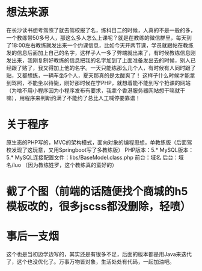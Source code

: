 # 想法来源
在长沙读书想考驾照了就去驾校报了名，练科目二的时候，人真的不是一般的多，一个教练带50多号人，那这么多人怎么上课呢？就是在教练的微信群里，每天到了18:00左右教练就发出来一个约课信息，比如今天开两节课，学员就跟帖在教练发的信息后面加上自己的名字，这样子人一多了弊端就出来了，有时候教练信息刚发出来，我刚复制好教练的信息把我的名字加到了上面准备发出去的时候，别人已经跟了贴了，我又得加上他的名字。一天只能练那么几个人，有时候有人同时跟了贴，又都想练，一辆车坐5个人，夏天那真的是太酸爽了！
这样子什么时候才能拿到驾照，不能坐以待毙，刚好那时候在学PHP，就想着能不能到写个抢课的网站（为啥不用小程序因为小程序发布有要求，我拿个香港服务器网站想干嘛就干嘛），用程序来判断约满了不能约了总比人工喊停要靠谱！

# 关于程序
原生态的PHP写的，MVC的架构模式，面向对象的编程思想，单教练版（后面驾校发现了这玩意，又用Springboot写了多教练版）
PHP版本：5.*
MySQL版本：5.* 
MySQL连接配置文件：libs/BaseModel.class.php
前台：域名
后台：域名/luo （因为教练姓罗，这个教练真的蛮好的）

# 截了个图（前端的话随便找个商城的h5模板改的，很多jscss都没删除，轻喷）

# 事后一支烟
这个也是当初边学边写的，其实还是有很多不足，后面的版本都是用Java来迭代了，这个也没优化了。万事万物皆对象，生活处处有代码，一起加油吧。